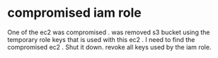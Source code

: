 # compromised iam role 
One of the ec2 was compromised . was removed s3 bucket using the temporary role keys that is used with this ec2 .
I need to find the compromised ec2 .
Shut it down.
revoke all keys used by the iam role.

